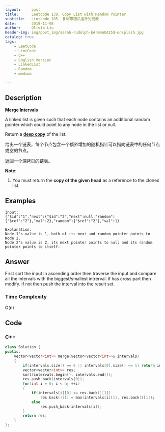 ```yaml
---
layout:     post
title:      Leetcode 138. Copy List with Random Pointer
subtitle:   Lintcode 105. 复制带随机指针的链表
date:       2019-11-08
author:     Olivia Liu
header-img: img/post_img/sarah-rudolph-EArm4uQAZ5Q-unsplash.jpg
catalog: true
tags:
    - LeetCode
    - LintCode
    - C++
    - English Version
    - LinkedList
    - Random
    - medium

---
```


## Description

**[Merge Intervals]( https://leetcode.com/problems/merge-intervals/ )**

A linked list is given such that each node contains an additional random pointer which could point to any node in the list or null.

Return a [**deep copy**](https://en.wikipedia.org/wiki/Object_copying#Deep_copy) of the list.

给出一个链表，每个节点包含一个额外增加的随机指针可以指向链表中的任何节点或空的节点。

返回一个深拷贝的链表。

**Note:**

1. You must return the **copy of the given head** as a reference to the cloned list.

## Examples

```
Input:
{"$id":"1","next":{"$id":"2","next":null,"random":{"$ref":"2"},"val":2},"random":{"$ref":"2"},"val":1}

Explanation:
Node 1's value is 1, both of its next and random pointer points to Node 2.
Node 2's value is 2, its next pointer points to null and its random pointer points to itself.
```

## Answer

First sort the input in ascending order then traverse the input and compare all the intervals with the biggest/smallest intrerval. if has cross part then modify. if not then push the interval into the result set. 

### Time Complexity

 O(n)

## Code

### C++

```c++
class Solution {
public:
    vector<vector<int>> merge(vector<vector<int>>& intervals)
    {
        if(intervals.size() == 0 || intervals[0].size() <= 1) return inetervals;
        vector<vector<int>> res;
        sort(intervals.begin(), intervals.end());
        res.push_back(intervals[0]);
        for(int i = 0; i < n; ++i)
        {
            if(intervals[i][0] <= res.back()[1])
                res.back()[1] = max(intervals[i][1], res.back()[1]);
            else
                res.push_back(intervals[i]);
        }
        return res;
    }
};
```